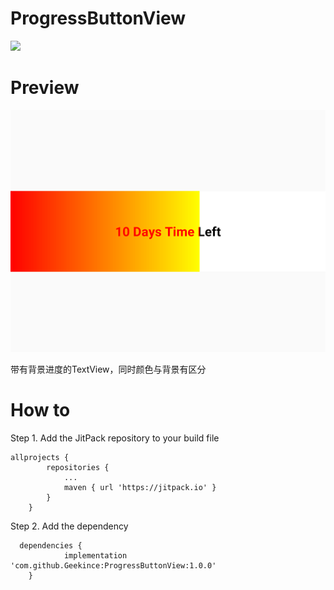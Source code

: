 # ProgressButtonView

[![](https://jitpack.io/v/Geekince/ProgressButtonView.svg)](https://jitpack.io/#Geekince/ProgressButtonView)

# Preview

![sharing](https://github.com/Geekince/ProgressButtonView/blob/master/art/screenshot.png)

带有背景进度的TextView，同时颜色与背景有区分

# How to

Step 1. Add the JitPack repository to your build file

```
allprojects {
		repositories {
			...
			maven { url 'https://jitpack.io' }
		}
	}
```
  
  Step 2. Add the dependency
  
```
  dependencies {
	        implementation 'com.github.Geekince:ProgressButtonView:1.0.0'
	}
```

